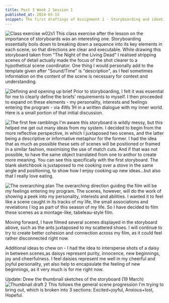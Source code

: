 ```yaml
---
title: Post 3 Week 2 Session 1
published_at: 2024-03-15
snippet: The first draftings of Assignment 1 - Storyboarding and ideations
---
```

![Class exercise w02s1](/w02s1/w02s1_classexercise.jpeg)
This class exercise after the lesson on the importance of storyboards was an interesting one. Storyboarding essentially boils down to breaking down a sequence into its key elements in each scene, so that directions are clear and executable. While drawing this storyboard taken from "The Night of the Living Dead" I realised stripping scenes of detail actually made the focus of the shot clearer to a hypothetical scene coordinator. One thing I would personally add to the template given after "Sound/Time" is "description", as I feel sometimes information on the content of the scene is necessary for context and understanding.

![Defining and opening up brief](/w02s1/w02s1_d0.png)
Prior to storyboarding, I felt it was essential for me to clearly define the briefs' requirements to myself. I then proceeded to expand on these elements - my personality, interests and feelings entering the program - via 4Ws 1H in a written dialogue with my inner world. Here is a small portion of that initial discussion.


![The first few ramblings](/w02s1/w02s1_d1.jpeg)
I'm aware this storyboard is wildly messy, but this helped me get out many ideas from my system.
I decided to begin from the more reflective perspective, in which I juxtaposed two scenes, and the latter being a descriptive or informative metaphor for the former. I had the idea that as much as possible these sets of scenes will be positioned or framed in a similar fashion, maximising the use of match cuts. And if that was not possible, to have the same object translated from one to anthor to create more meaning.
You can see this specifically with the first storyboard. The blank sketchbook is juxtaposed to me cooking over a stove in the same angle and positioning, to show how I enjoy cooking up new ideas...but also that I really love eating.


![The overarching plan](/w02s1/w02s1_d1w1.jpg)
The overarching direction guiding the film will be my feelings entering my program. The scenes, however, will do the work of showing a peek into my personality, interests and abilities. I wanted it to feel like a scene caught in its tracks of my life, the small associations and revelations I log as part of this season of my life. So I have decided to film these scenes as a montage-like, tabeleau-style film.

Moving forward, I have filmed several scenes displayed in the storyboard above, such as the ants juxtaposed to my scattered shoes. I will continue to try to create better cohesion and connection across my film, as it could feel rather disconnected right now. 

Additional ideas to chew on - I had the idea to intersperse shots of a daisy in between scenes,as daisys represent purity, innocence, new beginnings, joy and cheerfulness. I feel daisies represent me well in my cheerful and joyful personality, yet also help to encapsulate the feeling of new beginnings, as it very much is for me right now. 

Update: Drew the thumbnail sketches of the storyboard (19 March)
![Thumbnail draft 2](/w02s1/w02s1_d2.jpeg)
This follows the general scene progression I'm trying to bring out, which is broken into 3 sections: Excited+joyful, Anxious+lost, Hopeful.


